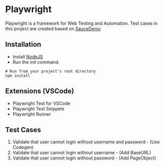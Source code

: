 # Playwright

Playwright is a framework for Web Testing and Automation. Test cases in this project are created based on [SauceDemo](https://www.saucedemo.com)

## Installation

- Install [NodeJS](https://nodejs.org/en)
- Run the init command.

```Shell
# Run from your project's root directory
npm install
```

## Extensions (VSCode)

- Playwright Test for VSCode
- Playwright Test Snippets
- Playwright Runner

## Test Cases

1.  Validate that user cannot login without username and password - (Use Codegen)
2.  Validate that user cannot login without username - (Add BaseURL)
3.  Validate that user cannot login without password - (Add PageObject)
